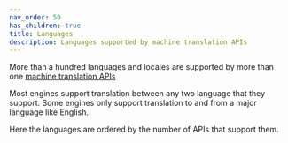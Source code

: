 ```yaml
---
nav_order: 50
has_children: true
title: Languages
description: Languages supported by machine translation APIs
---
```


More than a hundred languages and locales are supported by more than one [machine translation APIs](/apis/apis.md)

Most engines support translation between any two language that they support.
Some engines only support translation to and from a major language like English.

Here the languages are ordered by the number of APIs that support them.
